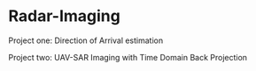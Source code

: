 # Radar-Imaging
Project one: Direction of Arrival estimation 

Project two: UAV-SAR Imaging with Time Domain Back Projection

